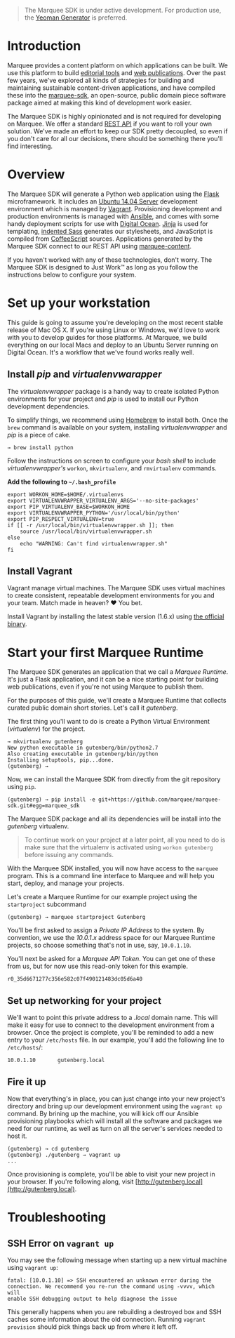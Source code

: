 > The Marquee SDK is under active development. For production use, the [Yeoman Generator](http://github.com/marquee/generator-marquee) is preferred. 

# Introduction

Marquee provides a content platform on which applications can be built. We use this  platform to build [editorial tools](#) and [web publications](#). Over the past few years, we've explored all kinds of strategies for building and maintaining sustainable content-driven applications, and have compiled these into the [marquee-sdk](http://github.com/marquee/marquee-sdk), an open-source, public domain piece software package aimed at making this kind of development work easier.

The Marquee SDK is highly opinionated and is not required for developing on Marquee. We offer a standard [REST API](#) if you want to roll your own solution. We've made an effort to keep our SDK pretty decoupled, so even if you don't care for all our decisions, there should be something there you'll find interesting.

# Overview

The Marquee SDK will generate a Python web application using the [Flask](http://flask.pocoo.org) microframework. It includes an [Ubuntu 14.04 Server](http://www.ubuntu.com/server) development environment which is managed by [Vagrant](http://vagrantup.com). Provisioning development and production environments is managed with [Ansible](http://ansibleworks.com), and comes with some handy deployment scripts for use with [Digital Ocean](http://digitalocean.com). [Jinja](http://jinja2.pocoo.org/) is used for templating, [indented Sass](http://sass-lang.com/documentation/file.INDENTED_SYNTAX.html) generates our stylesheets, and JavaScript is compiled from [CoffeeScript](http://coffeescript.org/) sources. Applications generated by the Marquee SDK connect to our REST API using [marquee-content](http://github.com/marquee/content).

If you haven't worked with any of these technologies, don't worry. The Marquee SDK is designed to Just Work™ as long as you follow the instructions below to configure your system. 

# Set up your workstation

This guide is going to assume you're developing on the most recent stable release of Mac OS X. If you're using Linux or Windows, we'd love to work with you to develop guides for those platforms. At Marquee, we build everything on our local Macs and deploy to an Ubuntu Server running on Digital Ocean. It's a workflow that we've found works really well. 

## Install _pip_ and _virtualenvwarapper_

The _virtualenvwrapper_ package is a handy way to create isolated Python environments for your project and _pip_ is used to install our Python development dependencies.

To simplify things, we recommend using [Homebrew](http://brew.sh) to install both. Once the `brew` command is available on your system, installing _virtualenvwrapper_ and _pip_ is a piece of cake.

```
→ brew install python
```

Follow the instructions on screen to configure your _bash shell_ to include _virtualenvwrapper's_ `workon`, `mkvirtualenv`, and `rmvirtualenv` commands.

**Add the following to `~/.bash_profile`**

```
export WORKON_HOME=$HOME/.virtualenvs
export VIRTUALENVWRAPPER_VIRTUALENV_ARGS='--no-site-packages'
export PIP_VIRTUALENV_BASE=$WORKON_HOME
export VIRTUALENVWRAPPER_PYTHON='/usr/local/bin/python'
export PIP_RESPECT_VIRTUALENV=true
if [[ -r /usr/local/bin/virtualenvwrapper.sh ]]; then
    source /usr/local/bin/virtualenvwrapper.sh
else
    echo "WARNING: Can't find virtualenvwrapper.sh"
fi
```

## Install Vagrant

Vagrant manage virtual machines. The Marquee SDK uses virtual machines to create consistent, repeatable development environments for you and your team. Match made in heaven? :heart: You bet.

Install Vagrant by installing the latest stable version (1.6.x) using [the official binary](http://www.vagrantup.com/downloads.html).

# Start your first Marquee Runtime

The Marquee SDK generates an application that we call a _Marquee Runtime_. It's just a Flask application, and it can be a nice starting point for building web publications, even if you're not using Marquee to publish them. 

For the purposes of this guide, we'll create a Marquee Runtime that collects curated public domain short stories. Let's call it _gutenberg_. 

The first thing you'll want to do is create a Python Virtual Environment (_virtualenv_) for the project. 

```
→ mkvirtualenv gutenberg
New python executable in gutenberg/bin/python2.7
Also creating executable in gutenberg/bin/python
Installing setuptools, pip...done.
(gutenberg) → 
```

Now, we can install the Marquee SDK from directly from the git repository using `pip`.

```
(gutenberg) → pip install -e git+https://github.com/marquee/marquee-sdk.git#egg=marquee_sdk
```

The Marquee SDK package and all its dependencies will be install into the _gutenberg_ virtualenv.

> To continue work on your project at a later point, all you need to do is make sure that the virtualenv is activated using `workon gutenberg` before issuing any commands.

With the Marquee SDK installed, you will now have access to the `marquee` program. This is a command line interface to Marquee and will help you start, deploy, and manage your projects.

Let's create a Marquee Runtime for our example project using the `startproject` subcommand

```
(gutenberg) → marquee startproject Gutenberg
```

You'll be first asked to assign a *Private IP Address* to the system. By convention, we use the _10.0.1.x_ address space for our Marquee Runtime projects, so choose something that's not in use, say, `10.0.1.10`.

You'll next be asked for a *Marquee API Token*. You can get one of these from us, but for now use this read-only token for this example.

```
r0_35d6671277c356e582c07f490121483dc05d6a40
```

## Set up networking for your project

We'll want to point this private address to a _.local_ domain name. This will make it easy for use to connect to the development environment from a browser. Once the project is complete, you'll be reminded to add a new entry to your `/etc/hosts` file. In our example, you'll add the following line to `/etc/hosts`/:

```
10.0.1.10       gutenberg.local
```

## Fire it up

Now that everything's in place, you can just change into your new project's directory and bring up our development environment using the `vagrant up` command. By brining up the machine, you will kick off our Ansible provisioning playbooks which will install all the software and packages we need for our runtime, as well as turn on all the server's services needed to host it.

```
(gutenberg) → cd gutenberg
(gutenberg) ./gutenberg → vagrant up
...
```

Once provisioning is complete, you'll be able to visit your new project in your browser. If you're following along, visit [http://gutenberg.local](http://gutenberg.local).

# Troubleshooting

## SSH Error on `vagrant up`

You may see the following message when starting up a new virtual machine using `vagrant up`:

```
fatal: [10.0.1.10] => SSH encountered an unknown error during the
connection. We recommend you re-run the command using -vvvv, which will
enable SSH debugging output to help diagnose the issue
```

This generally happens when you are rebuilding a destroyed box and SSH caches some information about the old connection. Running `vagrant provision` should pick things back up from where it left off.
